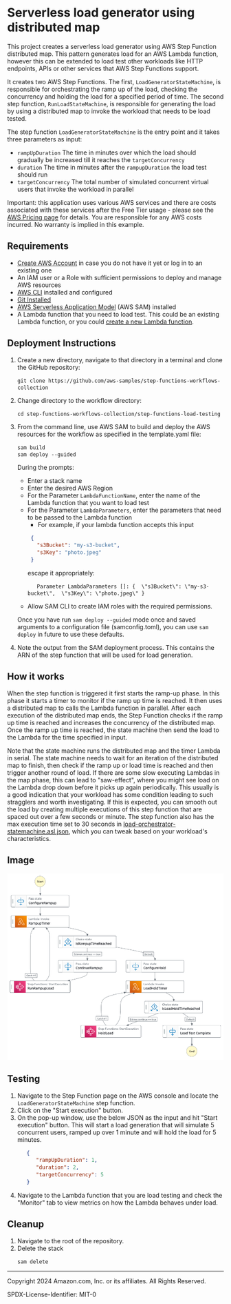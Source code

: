 # Serverless load generator using distributed map 

This project creates a serverless load generator using AWS Step Function distributed map. This pattern generates load for an AWS Lambda function, however this can be extended to load test other workloads like HTTP endpoints, APIs or other services that AWS Step Functions support.

It creates two AWS Step Functions. The first, `LoadGeneratorStateMachine`, is responsible for orchestrating the ramp up of the load, checking the concurrency and holding the load for a specified period of time. The second step function, `RunLoadStateMachine`, is responsible for generating the load by using a distributed map to invoke the workload that needs to be load tested.

The step function `LoadGeneratorStateMachine` is the entry point and it takes three parameters as input:

 - `rampUpDuration` The time in minutes over which the load should gradually be increased till it reaches the `targetConcurrency`
 - `duration` The time in minutes after the `rampupDuration` the load test should run
 - `targetConcurrency` The total number of simulated concurrent virtual users that invoke the workload in parallel

Important: this application uses various AWS services and there are costs associated with these services after the Free Tier usage - please see the [AWS Pricing page](https://aws.amazon.com/pricing/) for details. You are responsible for any AWS costs incurred. No warranty is implied in this example.

## Requirements

* [Create AWS Account](https://portal.aws.amazon.com/gp/aws/developer/registration/index.html) in case you do not have it yet or log in to an existing one
* An IAM user or a Role with sufficient permissions to deploy and manage AWS resources
* [AWS CLI](https://docs.aws.amazon.com/cli/latest/userguide/install-cliv2.html) installed and configured
* [Git Installed](https://git-scm.com/book/en/v2/Getting-Started-Installing-Git)
* [AWS Serverless Application Model](https://docs.aws.amazon.com/serverless-application-model/latest/developerguide/serverless-sam-cli-install.html) (AWS SAM) installed
* A Lambda function that you need to load test. This could be an existing Lambda function, or you could [create a new Lambda function](https://docs.aws.amazon.com/lambda/latest/dg/getting-started.html#getting-started-create-function).

## Deployment Instructions

1. Create a new directory, navigate to that directory in a terminal and clone the GitHub repository:
   ```
   git clone https://github.com/aws-samples/step-functions-workflows-collection
   ```
   
2. Change directory to the workflow directory:
   ```
   cd step-functions-workflows-collection/step-functions-load-testing
   ```
   
3. From the command line, use AWS SAM to build and deploy the AWS resources for the workflow as specified in the template.yaml file:
   ```
   sam build
   sam deploy --guided
   ```
   During the prompts:

      - Enter a stack name
      - Enter the desired AWS Region
      - For the Parameter `LambdaFunctionName`, enter the name of the Lambda function that you want to load test
      - For the Parameter `LambdaParameters`, enter the parameters that need to be passed to the Lambda function
        - For example, if your lambda function accepts this input
        ```json
         {
           "s3Bucket": "my-s3-bucket",
           "s3Key": "photo.jpeg"
         }
         ```
        escape it appropriately:
        ```shell
           Parameter LambdaParameters []: {  \"s3Bucket\": \"my-s3-bucket\",  \"s3Key\": \"photo.jpeg\" }
        ```
      - Allow SAM CLI to create IAM roles with the required permissions.

      Once you have run `sam deploy --guided` mode once and saved arguments to a configuration file (samconfig.toml), you can use `sam deploy` in future to use these defaults.

4. Note the output from the SAM deployment process. This contains the ARN of the step function that will be used for load generation.

## How it works

When the step function is triggered it first starts the ramp-up phase. In this phase it starts a timer to monitor if the ramp up time is reached. It then uses a distributed map to calls the Lambda function in parallel. After each execution of the distributed map ends, the Step Function checks if the ramp up time is reached and increases the concurrency of the distributed map. Once the ramp up time is reached, the state machine then send the load to the Lambda for the time specified in input.

Note that the state machine runs the distributed map and the timer Lambda in serial. The state machine needs to wait for an iteration of the distributed map to finish, then check if the ramp up or load time is reached and then trigger another round of load. If there are some slow executing Lambdas in the map phase, this can lead to "saw-effect", where you might see load on the Lambda drop down before it picks up again periodically. This usually is a good indication that your workload has some condition leading to such stragglers and worth investigating. If this is expected, you can smooth out the load by creating multiple executions of this step function that are spaced out over a few seconds or minute. The step function also has the max execution time set to 30 seconds in [load-orchestrator-statemachine.asl.json](statemachine/load-orchestrator-statemachine.asl.json), which you can tweak based on your workload's characteristics.

## Image
![image](./resources/statemachine.png)

## Testing
1. Navigate to the Step Function page on the AWS console and locate the `LoadGeneratorStateMachine` step function.
2. Click on the "Start execution" button.
3. On the pop-up window, use the below JSON as the input and hit "Start execution" button. This will start a load generation that will simulate 5 concurrent users, ramped up over 1 minute and will hold the load for 5 minutes.
    ```json
       {
          "rampUpDuration": 1,
          "duration": 2,
          "targetConcurrency": 5
       }
    ```
4. Navigate to the Lambda function that you are load testing and check the "Monitor" tab to view metrics on how the Lambda behaves under load.

## Cleanup
 
1. Navigate to the root of the repository.
1. Delete the stack
    ```
    sam delete
    ```

----
Copyright 2024 Amazon.com, Inc. or its affiliates. All Rights Reserved.

SPDX-License-Identifier: MIT-0
